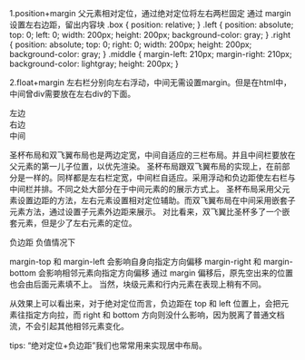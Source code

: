 1.position+margin
父元素相对定位，通过绝对定位将左右两栏固定
通过 margin 设置左右边距，留出内容块
.box {
  position: relative;
}
.left {
  position: absolute;
  top: 0;
  left: 0;
  width: 200px;
  height: 200px;
  background-color: gray;
}
.right {
  position: absolute;
  top: 0;
  right: 0;
  width: 200px;
  height: 200px;
  background-color: gray;
}
.middle {
  margin-left: 210px;
  margin-right: 210px;
  background-color: lightgray;
  height: 200px;
}


2.float+margin
左右栏分别向左右浮动，中间无需设置margin。但是在html中，中间曾div需要放在左右div的下面。
<div class="box">
  <div class="left">左边</div>
  <div class="right">右边</div>
  <div class="middle">中间</div>
</div>

圣杯布局和双飞翼布局也是两边定宽，中间自适应的三栏布局。并且中间栏要放在父元素的第一儿子位置，以优先渲染。
圣杯布局跟双飞翼布局的实现上，在前部分是一样的。同样都是左右栏定宽，中间栏自适应。采用浮动和负边距使左右栏与中间栏并排。不同之处大部分在于中间元素的的展示方式上。
圣杯布局采用父元素设置边距的方法，左右元素设置相对定位辅助。而双飞翼布局在中间采用嵌套子元素方法，通过设置子元素外边距来展示。
对比看来，双飞翼比圣杯多了一个嵌套元素，但是少了左右元素的定位。


负边距
负值情况下

margin-top 和 margin-left 会影响自身向指定方向偏移
margin-right 和 margin-bottom 会影响相邻元素向指定方向偏移
通过 margin 偏移后，原先空出来的位置也会由后面元素填不上。
当然，块级元素和行内元素在表现上稍有不同。

从效果上可以看出来，对于绝对定位而言，负边距在 top 和 left 位置上，会把元素往指定方向拉，而 right 和 bottom 方向则没什么影响，因为脱离了普通文档流，不会引起其他相邻元素变化。

tips: “绝对定位+负边距”我们也常常用来实现居中布局。

